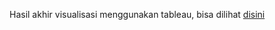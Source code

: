 Hasil akhir visualisasi menggunakan tableau, bisa dilihat [disini](https://public.tableau.com/app/profile/tatang.haetami/viz/submission_16895654731950/Dashboard1)